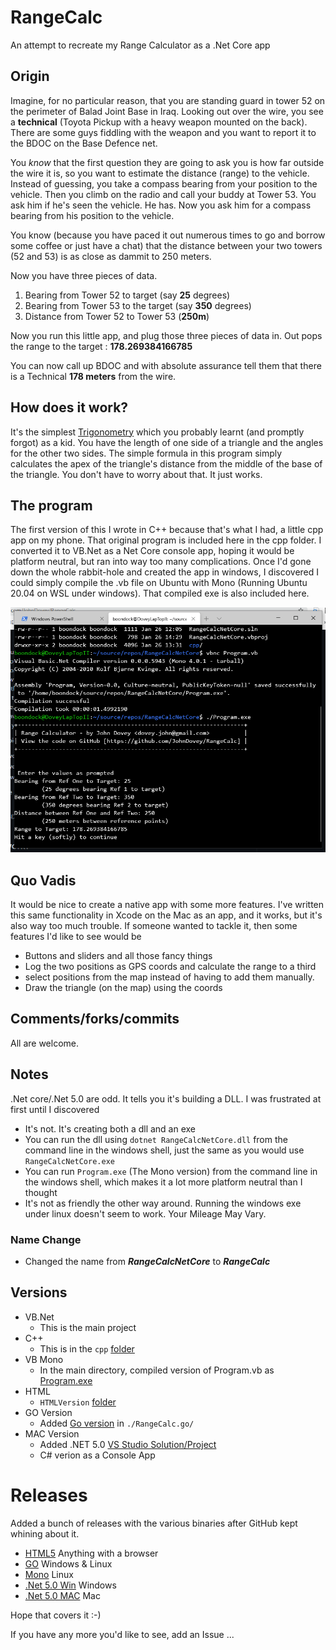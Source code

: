 # RangeCalc
An attempt to recreate my Range Calculator as a .Net Core app

## Origin
Imagine, for no particular reason, that you are standing guard in tower 52 on the perimeter of Balad Joint Base in Iraq. Looking out over the wire, you see a **technical** (Toyota Pickup with a heavy weapon mounted on the back). There are some guys fiddling with the weapon and you want to report it to the BDOC on the Base Defence net.

You *know* that the first question they are going to ask you is how far outside the wire it is, so you want to estimate the distance (range) to the vehicle.
Instead of guessing, you take a compass bearing from your position to the vehicle. Then you climb on the radio and call your buddy at Tower 53. You ask him if he's seen the vehicle. He has. Now you ask him for a compass bearing from his position to the vehicle.

You know (because you have paced it out numerous times to go and borrow some coffee or just have a chat) that the distance between your two towers (52 and 53) is as close as dammit to 250 meters.

Now you have three pieces of data.
  1. Bearing from Tower 52 to target (say **25** degrees)
  2. Bearing from Tower 53 to the target (say **350** degrees)
  3. Distance from Tower 52 to Tower 53 (**250m**)
  
Now you run this little app, and plug those three pieces of data in. Out pops the range to the target : **178.269384166785**

You can now call up BDOC and with absolute assurance tell them that there is a Technical **178 meters** from the wire. 

## How does it work?
It's the simplest [Trigonometry](https://en.wikipedia.org/wiki/Trigonometry) which you probably learnt (and promptly forgot) as a kid. You have the length of one side of a triangle and the angles for the other two sides. The simple formula in this program simply calculates the apex of the triangle's distance from the middle of the base of the triangle. 
You don't have to worry about that. It just works.

## The program
The first version of this I wrote in C++ because that's what I had, a little cpp app on my phone. That original program is included here in the cpp folder. 
I converted it to VB.Net as a Net Core console app, hoping it would be platform neutral, but ran into way too many complications. Once I'd gone down the whole rabbit-hole and created the app in windows, I discovered I could simply compile the .vb file on Ubuntu with Mono (Running Ubuntu 20.04 on WSL under windows).
That compiled exe is also included here. 

![Screen Capture](RangeCalcScreenCapture.png)

## Quo Vadis
It would be nice to create a native app with some more features. I've written this same functionality in Xcode on the Mac as an app, and it works, but it's also way too much trouble. 
If someone wanted to tackle it, then some features I'd like to see would be
- Buttons and sliders and all those fancy things
- Log the two positions as GPS coords and calculate the range to a third 
- select positions from the map instead of having to add them manually.
- Draw the triangle (on the map) using the coords

## Comments/forks/commits
All are welcome. 

## Notes
.Net core/.Net 5.0 are odd. It tells you it's building a DLL. I was frustrated at first until I discovered
- It's not. It's creating both a dll and an exe
- You can run the dll using `dotnet RangeCalcNetCore.dll` from the command line in the windows shell, just the same as you would use `RangeCalcNetCore.exe`
- You can run `Program.exe` (The Mono version) from the command line in the windows shell, which makes it a lot more platform neutral than I thought
- It's not as friendly the other way around. Running the windows exe under linux doesn't seem to work. Your Mileage May Vary.

### Name Change
- Changed the name from ***RangeCalcNetCore*** to ***RangeCalc***

## Versions
- VB.Net
  - This is the main project
- C++
  - This is in the `cpp` [folder](cpp/)
 - VB Mono
   - In the main directory, compiled version of Program.vb as [Program.exe](Program.exe)
 - HTML 
   - `HTMLVersion` [folder](HTMLVer/)
 - GO Version
   - Added [Go version](RangeCalc.go) in `./RangeCalc.go/`
 - MAC Version
   - Added .NET 5.0 [VS Studio Solution/Project](https://github.com/JohnDovey/RangeCalc/tree/master/RangeCalcMac)
   - C# verion as a Console App
 

# Releases
Added a bunch of releases with the various binaries after GitHub kept whining about it.

- [HTML5](https://github.com/JohnDovey/RangeCalc/releases/tag/html-v0.2) Anything with a browser
- [GO](https://github.com/JohnDovey/RangeCalc/releases/tag/Go-v0.2) Windows & Linux
- [Mono](https://github.com/JohnDovey/RangeCalc/releases/tag/Mono-v02) Linux
- [.Net 5.0 Win](https://github.com/JohnDovey/RangeCalc/releases/tag/Net5.0-v0.2) Windows
- [.Net 5.0 MAC](https://github.com/JohnDovey/RangeCalc/releases/tag/MAC-Net5.0-v0.2) Mac

Hope that covers it :-)

If you have any more you'd like to see, add an Issue ...



